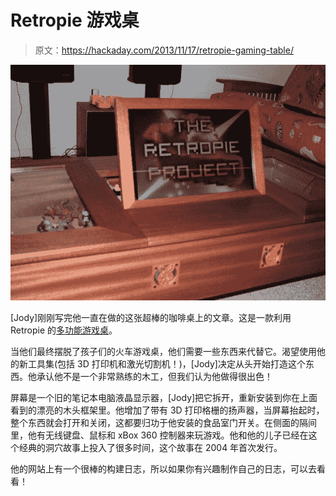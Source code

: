 # Retropie 游戏桌

> 原文：<https://hackaday.com/2013/11/17/retropie-gaming-table/>

![rasp pi gaming table](img/d9392df9fa786bfec2269c795eb338b8.png)

[Jody]刚刚写完他一直在做的这张超棒的咖啡桌上的文章。这是一款利用 Retropie 的[多功能游戏桌](http://hobbies.boguerat.com/?page_id=192)。

当他们最终摆脱了孩子们的火车游戏桌，他们需要一些东西来代替它。渴望使用他的新工具集(包括 3D 打印机和激光切割机！)，[Jody]决定从头开始打造这个东西。他承认他不是一个非常熟练的木工，但我们认为他做得很出色！

屏幕是一个旧的笔记本电脑液晶显示器，[Jody]把它拆开，重新安装到你在上面看到的漂亮的木头框架里。他增加了带有 3D 打印格栅的扬声器，当屏幕抬起时，整个东西就会打开和关闭，这都要归功于他安装的食品室门开关。在侧面的隔间里，他有无线键盘、鼠标和 xBox 360 控制器来玩游戏。他和他的儿子已经在这个经典的洞穴故事上投入了很多时间，这个故事在 2004 年首次发行。

他的网站上有一个很棒的构建日志，所以如果你有兴趣制作自己的日志，可以去看看！